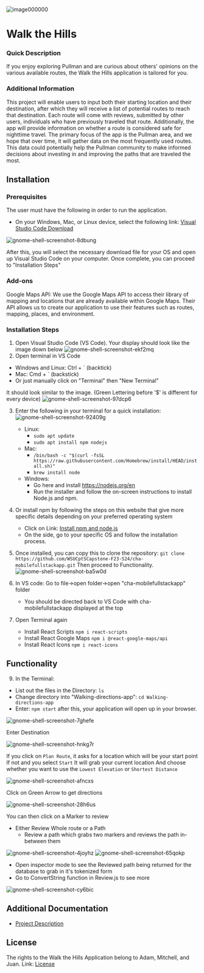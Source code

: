![image000000](https://github.com/WSUCptSCapstone-F23-S24/cha-mobilefullstackapp/assets/94017159/74284537-cd48-43fc-bcd5-ad61ff504776)
# Walk the Hills

### Quick Description
If you enjoy exploring Pullman and are curious about others' opinions on the various available routes, the Walk the Hills application is tailored for you.

### Additional Information
This project will enable users to input both their starting location and their destination, after which they will receive a list of potential routes to reach that destination. Each route will come with reviews, submitted by other users, individuals who have previously traveled that route. Additionally, the app will provide information on whether a route is considered safe for nighttime travel. The primary focus of the app is the Pullman area, and we hope that over time, it will gather data on the most frequently used routes. This data could potentially help the Pullman community to make informed decisions about investing in and improving the paths that are traveled the most.

## Installation

### Prerequisites
The user must have the following in order to run the application.
* On your Windows, Mac, or Linux device, select the following link: [Visual Studio Code Download](https://code.visualstudio.com/download)

![gnome-shell-screenshot-8dbung](https://github.com/WSUCptSCapstone-F23-S24/cha-mobilefullstackapp/assets/94017159/74faabf8-dbd0-41f8-b1a4-324d5f8361ad)

After this, you will select the necessary download file for your OS and open up Visual Studio Code on your computer. Once complete, you can proceed to "Installation Steps"

### Add-ons
Google Maps API: We use the Google Maps API to access their library of mapping and locations that are already available within Google Maps. Their API allows us to create our application to use their features such as routes, mapping, places, and environment. 

### Installation Steps
1. Open Visual Studio Code (VS Code). Your display should look like the image down below
![gnome-shell-screenshot-ekf2mq](https://github.com/WSUCptSCapstone-F23-S24/cha-mobilefullstackapp/assets/94017159/8ec4364e-985c-49dd-b591-3a43d15f761c)
2. Open terminal in VS Code
* Windows and Linux: Ctrl + ` (backtick)
* Mac: Cmd + ` (backstick)
* Or just manually click on "Terminal" then "New Terminal"
  
It should look similar to the image. (Green Lettering before '$' is different for every device)
![gnome-shell-screenshot-97dcp6](https://github.com/WSUCptSCapstone-F23-S24/cha-mobilefullstackapp/assets/94017159/8bb050b4-54f4-40b6-a19d-f2864a8a1de8)

3. Enter the following in your terminal for a quick installation:
![gnome-shell-screenshot-92409g](https://github.com/WSUCptSCapstone-F23-S24/cha-mobilefullstackapp/assets/94017159/9f50e6cf-247b-4106-85b0-82f832f305b6)
   * Linux:
       * `sudo apt update`
       * `sudo apt install npm nodejs`
   * Mac:
       * `/bin/bash -c "$(curl -fsSL https://raw.githubusercontent.com/Homebrew/install/HEAD/install.sh)"`
       * `brew install node`
   * Windows:
       * Go here and install https://nodejs.org/en
       * Run the installer and follow the on-screen instructions to install Node.js and npm.
         
4. Or install npm by following the steps on this website that give more specific details depending on your preferred operating system
     * Click on Link: [Install npm and node.js](https://kinsta.com/blog/how-to-install-node-js/)
     * On the side, go to your specific OS and follow the installation process.
       
5. Once installed, you can copy this to clone the repository: `git clone https://github.com/WSUCptSCapstone-F23-S24/cha-mobilefullstackapp.git` Then proceed to Functionality.
![gnome-shell-screenshot-ba5w0d](https://github.com/WSUCptSCapstone-F23-S24/cha-mobilefullstackapp/assets/94017159/ae626288-7221-4ced-8e0c-31d9d7716cd3)

6. In VS code: Go to file->open folder->open "cha-mobilefullstackapp" folder
     * You should be directed back to VS Code with cha-mobilefullstackapp displayed at the top
8. Open Terminal again
     * Install React Scripts `npm i react-scripts`
     * Install React Google Maps `npm i @react-google-maps/api`
     * Install React Icons `npm i react-icons`
 
## Functionality
9. In the Terminal: 
* List out the files in the Directory: `ls`
* Change directory into "Walking-directions-app": `cd Walking-directions-app`
* Enter: `npm start` after this, your application will open up in your browser.

![gnome-shell-screenshot-7ghefe](https://github.com/WSUCptSCapstone-F23-S24/cha-mobilefullstackapp/assets/94017159/801f506d-392d-44e5-b1a8-4f0bb950595d)

Enter Destination

![gnome-shell-screenshot-hnkg7r](https://github.com/WSUCptSCapstone-F23-S24/cha-mobilefullstackapp/assets/94017159/8cc39905-d428-49fe-88db-80d32f4aaa88)

If you click on `Plan Route`, it asks for a location which will be your start point
If not and you select `Start` It will grab your current location
And choose whether you want to use the `Lowest Elevation` or `Shortest Distance`

![gnome-shell-screenshot-afncxs](https://github.com/WSUCptSCapstone-F23-S24/cha-mobilefullstackapp/assets/94017159/7be779a3-213a-4d16-aac7-27c2ea08cc1e)

Click on Green Arrow to get directions

![gnome-shell-screenshot-28h6us](https://github.com/WSUCptSCapstone-F23-S24/cha-mobilefullstackapp/assets/94017159/ec5b7d95-4931-4284-a27d-7d7074579a5e)

You can then click on a Marker to review
* Either Review Whole route or a Path
    * Review a path which grabs two markers and reviews the path in-between them
      
![gnome-shell-screenshot-4joyhz](https://github.com/WSUCptSCapstone-F23-S24/cha-mobilefullstackapp/assets/94017159/9d5ab2aa-1429-4ebd-a393-7505e8b9c611)
![gnome-shell-screenshot-65qokp](https://github.com/WSUCptSCapstone-F23-S24/cha-mobilefullstackapp/assets/94017159/65f5fb4c-e724-4b00-a7a2-02bd62e40b51)

* Open inspector mode to see the Reviewed path being returned for the database to grab in it's tokenized form
* Go to ConvertString function in Review.js to see more
  
![gnome-shell-screenshot-cy6bic](https://github.com/WSUCptSCapstone-F23-S24/cha-mobilefullstackapp/assets/94017159/a8496215-11cf-4ef2-9901-3e1ed3f85bb2)

## Additional Documentation
* [Project Description](https://github.com/mfoot123/Walk-The-Hills-Web-Application/blob/main/walking-directions-app/docs/Project_Description_Finite_Cipher.pdf)

## License
The rights to the Walk the Hills Application belong to Adam, Mitchell, and Juan. Link:
[License](https://github.com/mfoot123/Walk-The-Hills-Web-Application/blob/main/LICENSE.txt)
